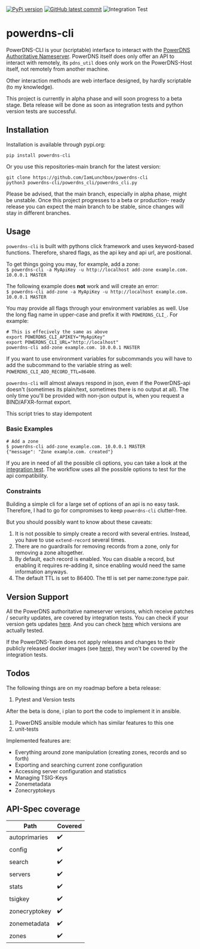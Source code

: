 [![PyPi version](https://badgen.net/pypi/v/powerdns-cli/)](ttps://pypi.org/project/powerdns-cli/)
[![GitHub latest commit](https://badgen.net/github/last-commit/IamLunchbox/powerdns-cli)](https://github.com/IamLunchbox/powerdns-cli/commits)
![Integration Test](https://github.com/IamLunchbox/powerdns-cli/actions/workflows/integration.yml/badge.svg)

# powerdns-cli
PowerDNS-CLI is your (scriptable) interface to interact with the
[PowerDNS Authoritative Nameserver](https://doc.powerdns.com/authoritative/). PowerDNS itself does only offer an 
API to interact with remotely, its `pdns_util` does only work on the PowerDNS-Host
itself, not remotely from another machine.

Other interaction methods are web interface designed, by hardly scriptable (to 
my knowledge).

This project is currently in alpha phase and will soon progress to a beta stage.
Beta release will be done as soon as integration tests and python version tests
are successful.

## Installation
Installation is available through pypi.org:

`pip install powerdns-cli`

Or you use this repositories-main branch for the latest version:

```shell
git clone https://github.com/IamLunchbox/powerdns-cli
python3 powerdns-cli/powerdns_cli/powerdns_cli.py
```

Please be advised, that the main branch, especially in alpha phase, might be
unstable. Once this project progresses to a beta or production-
ready release you can expect the main branch to be stable, since changes will
stay in different branches.

## Usage
`powerdns-cli` is built with pythons click framework and uses keyword-based functions.
Therefore, shared flags, as the api key and api url, are positional.  

To get things going you may, for example, add a zone:  
`$ powerdns-cli -a MyApiKey -u http://localhost add-zone example.com. 10.0.0.1 MASTER`

The following example does **not** work and will create an error:  
`$ powerdns-cli add-zone -a MyApiKey -u http://localhost example.com. 10.0.0.1 MASTER`


You may provide all flags through your environment variables as well. Use the long
flag name in upper-case and prefix it with `POWERDNS_CLI_`. For example:

```shell
# This is effecively the same as above
export POWERDNS_CLI_APIKEY="MyApiKey"
export POWERDNS_CLI_URL="http://localhost"
powerdns-cli add-zone example.com. 10.0.0.1 MASTER
```

If you want to use environment variables for subcommands you will have to add
the subcommand to the variable string as well:  
`POWERDNS_CLI_ADD_RECORD_TTL=86400`.

`powerdns-cli` will almost always respond in json, even if the PowerDNS-api doesn't
(sometimes its plain/text, sometimes there is no output at all).
The only time you'll be provided with non-json output is, when you request a
BIND/AFXR-format export.

This script tries to stay idempotent
### Basic Examples
```shell
# Add a zone
$ powerdns-cli add-zone example.com. 10.0.0.1 MASTER
{"message": "Zone example.com. created"}
```

If you are in need of all the possible cli options, you can take a look
at the [integration test](https://github.com/IamLunchbox/powerdns-cli/blob/main/.github/workflows/integration.yml).
The workflow uses all the possible options to test for the api compatibility.

### Constraints
Building a simple cli for a large set of options of an api is no easy task.
Therefore, I had to go for compromises to keep `powerdns-cli` clutter-free.

But you should possibly want to know about these caveats:
1. It is not possible to simply create a record with several entries. Instead, you have to use `extend-record` several times.
2. There are no guardrails for removing records from a zone, only for removing a zone altogether.
3. By default, each record is enabled. You can disable a record, but enabling it requires re-adding it, since enabling would need the same information anyways.
4. The default TTL is set to 86400. The ttl is set per name:zone:type pair.

## Version Support
All the PowerDNS authoritative nameserver versions, which receive
patches / security updates, are covered by integration tests. You can check if
your version gets updates [here](https://doc.powerdns.com/authoritative/appendices/EOL.html).
And you can check [here](https://github.com/IamLunchbox/powerdns-cli/blob/main/.github/workflows/integration.yml) which versions are actually tested.

If the PowerDNS-Team does not apply releases and changes to their publicly
released docker images (see [here](https://hub.docker.com/r/powerdns/)), they
won't be covered by the integration tests.

## Todos
The following things are on my roadmap before a beta release:
1. Pytest and Version tests

After the beta is done, i plan to port the code to implement it in ansible.
1. PowerDNS ansible module which has similar features to this one
2. unit-tests

Implemented features are:
- Everything around zone manipulation (creating zones, records and so forth)
- Exporting and searching current zone configuration
- Accessing server configuration and statistics
- Managing TSIG-Keys
- Zonemetadata
- Zonecryptokeys

## API-Spec coverage

| Path          | Covered            |
|---------------|--------------------|
| autoprimaries | :heavy_check_mark: |
| config        | :heavy_check_mark: |
| search        | :heavy_check_mark: |
| servers       | :heavy_check_mark: |
| stats         | :heavy_check_mark: |
| tsigkey       | :heavy_check_mark: |
| zonecryptokey | :heavy_check_mark: |
| zonemetadata  | :heavy_check_mark: |
| zones         | :heavy_check_mark: |
